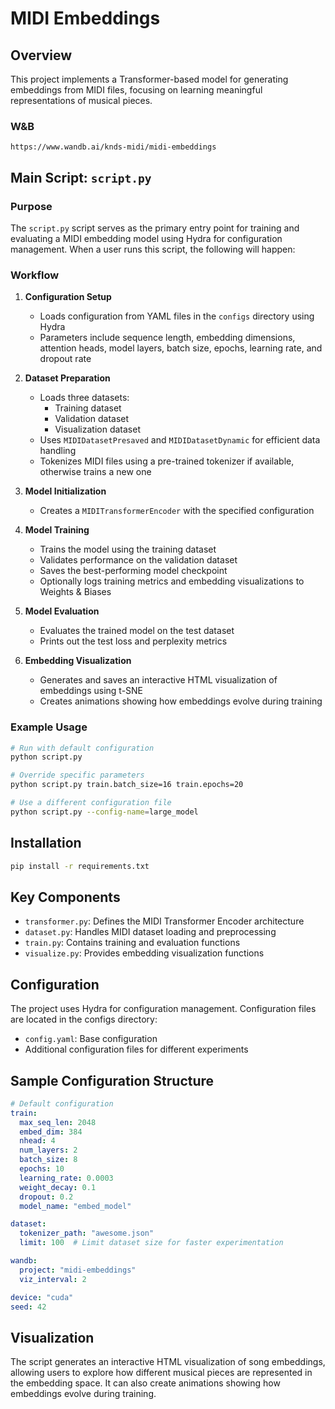 # MIDI Embeddings

## Overview

This project implements a Transformer-based model for generating embeddings from MIDI files, focusing on learning meaningful representations of musical pieces.

### W&B
`https://www.wandb.ai/knds-midi/midi-embeddings`

## Main Script: `script.py`

### Purpose
The `script.py` script serves as the primary entry point for training and evaluating a MIDI embedding model using Hydra for configuration management. When a user runs this script, the following will happen:

### Workflow
1. **Configuration Setup**
   - Loads configuration from YAML files in the `configs` directory using Hydra
   - Parameters include sequence length, embedding dimensions, attention heads, model layers, batch size, epochs, learning rate, and dropout rate

2. **Dataset Preparation**
   - Loads three datasets:
     - Training dataset
     - Validation dataset
     - Visualization dataset
   - Uses `MIDIDatasetPresaved` and `MIDIDatasetDynamic` for efficient data handling
   - Tokenizes MIDI files using a pre-trained tokenizer if available, otherwise trains a new one

3. **Model Initialization**
   - Creates a `MIDITransformerEncoder` with the specified configuration

4. **Model Training**
   - Trains the model using the training dataset
   - Validates performance on the validation dataset
   - Saves the best-performing model checkpoint
   - Optionally logs training metrics and embedding visualizations to Weights & Biases

5. **Model Evaluation**
   - Evaluates the trained model on the test dataset
   - Prints out the test loss and perplexity metrics

6. **Embedding Visualization**
   - Generates and saves an interactive HTML visualization of embeddings using t-SNE
   - Creates animations showing how embeddings evolve during training

### Example Usage
```bash
# Run with default configuration
python script.py

# Override specific parameters
python script.py train.batch_size=16 train.epochs=20

# Use a different configuration file
python script.py --config-name=large_model
```

## Installation
```bash
pip install -r requirements.txt
```

## Key Components
- `transformer.py`: Defines the MIDI Transformer Encoder architecture
- `dataset.py`: Handles MIDI dataset loading and preprocessing
- `train.py`: Contains training and evaluation functions
- `visualize.py`: Provides embedding visualization functions

## Configuration
The project uses Hydra for configuration management. Configuration files are located in the configs directory:

- `config.yaml`: Base configuration
- Additional configuration files for different experiments

## Sample Configuration Structure
```yaml
# Default configuration
train:
  max_seq_len: 2048
  embed_dim: 384
  nhead: 4
  num_layers: 2
  batch_size: 8
  epochs: 10
  learning_rate: 0.0003
  weight_decay: 0.1
  dropout: 0.2
  model_name: "embed_model"

dataset:
  tokenizer_path: "awesome.json"
  limit: 100  # Limit dataset size for faster experimentation

wandb:
  project: "midi-embeddings"
  viz_interval: 2

device: "cuda"
seed: 42
```

## Visualization
The script generates an interactive HTML visualization of song embeddings, allowing users to explore how different musical pieces are represented in the embedding space. It can also create animations showing how embeddings evolve during training.
